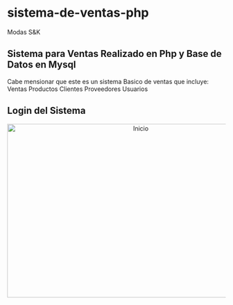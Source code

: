 # sistema-de-ventas-php
Modas S&amp;K
## Sistema para Ventas Realizado en Php y Base de Datos en Mysql
Cabe mensionar que este es un sistema Basico de ventas que incluye:
Ventas
Productos
Clientes
Proveedores
Usuarios

## Login del Sistema

<div align="center">
 <img src="https://i.postimg.cc/mgDcL0tv/Captura-de-pantalla-2023-11-19-232552.png" title="Inicio" alt="Inicio" width="600" height="400" />
</div>

